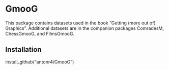 <!-- README.md is generated from README.Rmd. Please edit that file -->

# GmooG

This package contains datasets used in the book “Getting (more out of)
Graphics”. Additional datasets are in the companion packages ComradesM,
ChessGmooG, and FilmsGmooG.

## Installation

install_github(“antonr4/GmooG”)
